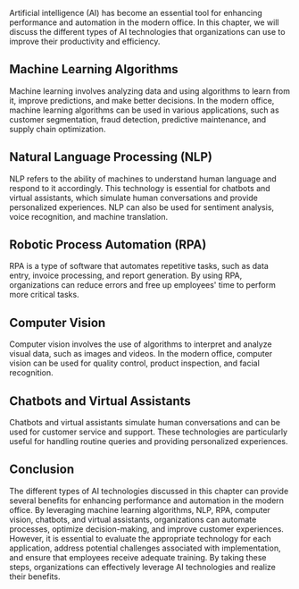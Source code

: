 

Artificial intelligence (AI) has become an essential tool for enhancing performance and automation in the modern office. In this chapter, we will discuss the different types of AI technologies that organizations can use to improve their productivity and efficiency.

Machine Learning Algorithms
---------------------------

Machine learning involves analyzing data and using algorithms to learn from it, improve predictions, and make better decisions. In the modern office, machine learning algorithms can be used in various applications, such as customer segmentation, fraud detection, predictive maintenance, and supply chain optimization.

Natural Language Processing (NLP)
---------------------------------

NLP refers to the ability of machines to understand human language and respond to it accordingly. This technology is essential for chatbots and virtual assistants, which simulate human conversations and provide personalized experiences. NLP can also be used for sentiment analysis, voice recognition, and machine translation.

Robotic Process Automation (RPA)
--------------------------------

RPA is a type of software that automates repetitive tasks, such as data entry, invoice processing, and report generation. By using RPA, organizations can reduce errors and free up employees' time to perform more critical tasks.

Computer Vision
---------------

Computer vision involves the use of algorithms to interpret and analyze visual data, such as images and videos. In the modern office, computer vision can be used for quality control, product inspection, and facial recognition.

Chatbots and Virtual Assistants
-------------------------------

Chatbots and virtual assistants simulate human conversations and can be used for customer service and support. These technologies are particularly useful for handling routine queries and providing personalized experiences.

Conclusion
----------

The different types of AI technologies discussed in this chapter can provide several benefits for enhancing performance and automation in the modern office. By leveraging machine learning algorithms, NLP, RPA, computer vision, chatbots, and virtual assistants, organizations can automate processes, optimize decision-making, and improve customer experiences. However, it is essential to evaluate the appropriate technology for each application, address potential challenges associated with implementation, and ensure that employees receive adequate training. By taking these steps, organizations can effectively leverage AI technologies and realize their benefits.
